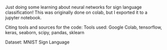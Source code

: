 Just doing some learning about neural networks for sign language classification! This was originally done on colab, but I exported it to a jupyter notebook. 


Citing tools and sources for the code:
Tools used:
Google Colab, tensorflow, keras, seaborn, scipy, pandas, sklearn

Dataset:
MNIST Sign Language

